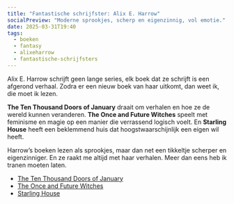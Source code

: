 ```yaml
---
title: "Fantastische schrijfster: Alix E. Harrow"
socialPreview: "Moderne sprookjes, scherp en eigenzinnig, vol emotie."
date: 2025-03-31T19:40
tags:
  - boeken
  - fantasy
  - alixeharrow
  - fantastische-schrijfsters
---
```


Alix E. Harrow schrijft geen lange series, elk boek dat ze schrijft is een afgerond verhaal. Zodra er een nieuw boek van haar uitkomt, dan weet ik, die moet ik lezen.

**The Ten Thousand Doors of January** draait om verhalen en hoe ze de wereld kunnen veranderen. **The Once and Future Witches** speelt met feminisme en magie op een manier die verrassend logisch voelt. En **Starling House** heeft een beklemmend huis dat hoogstwaarschijnlijk een eigen wil heeft.

Harrow’s boeken lezen als sprookjes, maar dan net een tikkeltje scherper en eigenzinniger. En ze raakt me altijd met haar verhalen. Meer dan eens heb ik tranen moeten laten.

- [The Ten Thousand Doors of January](https://app.thestorygraph.com/books/5d56c83d-73f3-4a1b-aa2c-2541dbe8d6fe)
- [The Once and Future Witches](https://app.thestorygraph.com/books/4b799a2a-c4a7-422c-b19a-9da2ee146dcd)
- [Starling House](https://app.thestorygraph.com/books/4892ea72-e974-4999-8b5e-a87e5a5b1a06)
